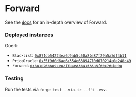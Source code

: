 # Forward

See the [docs](https://forward-protocol.readme.io/docs/getting-started) for an in-depth overview of Forward.

### Deployed instances

Goerli:

- `Blacklist`: [`0x871cb54224ea6c9ab5c50a82e87f29a5a5df4b11`](https://goerli.etherscan.io/address/0x871cb54224ea6c9ab5c50a82e87f29a5a5df4b11)
- `PriceOracle`: [`0x55f9d0d6ae6a354e63894270d670214e0e248c49`](https://goerli.etherscan.io/address/0x55f9d0d6ae6a354e63894270d670214e0e248c49)
- `Forward`: [`0x381d266809ce02f5b4e83641588a5f60c76dbe90`](https://goerli.etherscan.io/address/0x381d266809ce02f5b4e83641588a5f60c76dbe90)

### Testing

Run the tests via `forge test --via-ir --ffi -vvv`.

